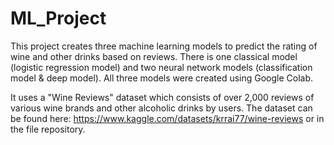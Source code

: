 # ML_Project
This project creates three machine learning models to predict the rating of wine and other drinks based on reviews. There is one classical model (logistic regression model) and two neural network models (classification model & deep model). All three models were created using Google Colab. 

It uses a "Wine Reviews" dataset which consists of over 2,000 reviews of various wine brands and other alcoholic drinks by users. The dataset can be found here: https://www.kaggle.com/datasets/krrai77/wine-reviews or in the file repository.
